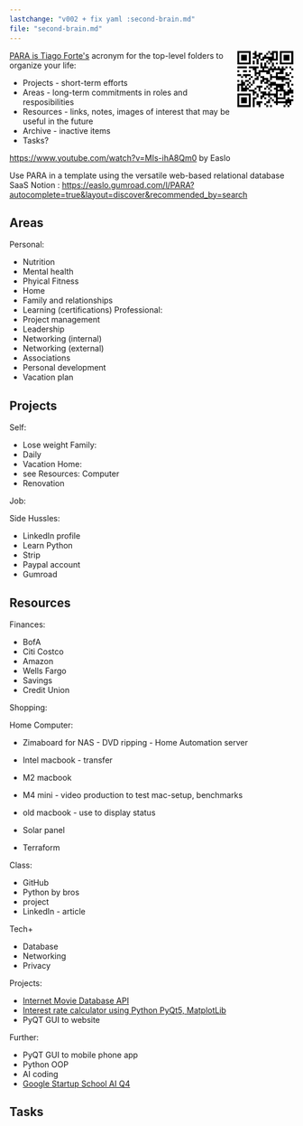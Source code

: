 ```yaml
---
lastchange: "v002 + fix yaml :second-brain.md"
file: "second-brain.md"
---
```


<a target="_blank" href="https://bomonike.github.io/second-brain"><img align="right" width="100" height="100" alt="second-brain.png" src="https://github.com/bomonike/bomonike.github.io/blob/master/images/second-brain.png?raw=true" />

PARA is <a target="_blank" href="https://fortelabs.com/blog/para">Tiago Forte's</a>
acronym for the top-level folders to organize your life:

* Projects - short-term efforts
* Areas - long-term commitments in roles and resposibilities
* Resources - links, notes, images of interest that may be useful in the future
* Archive - inactive items
* Tasks?

https://www.youtube.com/watch?v=MIs-ihA8Qm0 by Easlo

Use PARA in a template using the versatile web-based relational database SaaS Notion : https://easlo.gumroad.com/l/PARA?autocomplete=true&layout=discover&recommended_by=search



<a name="areas"></a>

## Areas

Personal:
   * Nutrition
   * Mental health
   * Phyical Fitness
   * Home
   * Family and relationships
   * Learning (certifications)
Professional:
   * Project management
   * Leadership
   * Networking (internal)
   * Networking (external)
   * Associations
   * Personal development
   * Vacation plan

<a name="projects"></a>

## Projects

Self:
   * Lose weight
Family:
   * Daily
   * Vacation
Home:
   * see Resources: Computer
   * Renovation

Job:

Side Hussles:
   * LinkedIn profile
   * Learn Python
   * Strip
   * Paypal account
   * Gumroad

<a name="resources"></a>

## Resources

Finances:
   * BofA
   * Citi Costco
   * Amazon
   * Wells Fargo
   * Savings
   * Credit Union

Shopping:

Home Computer:
   * Zimaboard for NAS - DVD ripping - Home Automation server
   * Intel macbook - transfer
   * M2 macbook
   * M4 mini - video production to test mac-setup, benchmarks
   * old macbook - use to display status

   * Solar panel

   * Terraform

Class:
   * GitHub
   * Python by bros
   * project
   * LinkedIn - article

Tech+
   * Database
   * Networking
   * Privacy

Projects:
   * <a target="_blank" href="https://www.imdb.com/interfaces/">Internet Movie Database API</a>
   * <a target="_blank" href="https://app.gumroad.com/d/465fba10d7dfcfb49f2914cdb3fc7c23">Interest rate calculator using Python PyQt5, MatplotLib</a>
   * PyQT GUI to website

Further:

   * PyQT GUI to mobile phone app
   * Python OOP
   * AI coding
   * <a target="_blank" href="https://cloudonair.withgoogle.com/events/startup-school-ai-q4?tab=agenda&expand=module:amer-emea-agenda&category=2">Google Startup School AI Q4</a>

<a name="tasks"></a>

## Tasks
